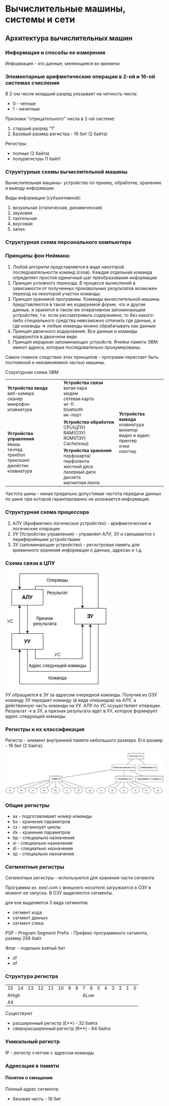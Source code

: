 # Вычислительные машины, системы и сети

## Архитектура вычислительных машин

### Информация и способы ее измерения

Информация - это данные, меняющиеся во времени

### Элементарные арифметические операции в 2-ой и 16-ой системах счисления

В 2-ом числе младший разряд указывает на четность числа:

- 0 - четные
- 1 - нечетные

Признаки "отрицательного" числа в 2-ой системе:

1. старший разряд "1"
2. Базовый размер регистра - 16 бит (2 байта)

Регистры:

- полные (2 байта)
- полурегистры (1 байт)

### Структурные схемы вычислительной машины

Вычислительная машины- устройство по приему, обработке, хранению и выводу информации.

Виды информации (субъективной):

1. визуальная (статическая, динамическая)
2. звуковая
3. тактильная
4. вкусовая
5. запах

### Структурная схема персонального компьютера

### Принципы фон Неймана:

1. Любой алгоритм представляется в виде некоторой последовательности команд (слов). Каждая отдельная команда определяет простой единичный шаг преобразования информации
2. Принцип условного перехода. В процессе вычислений в зависимости от полученных произвольных результатов возможен переход на некоторой участок команды.
3. Принцип хранимой программы. Команды вычислительной машины представляются в такой же кодируемой форме, что и другие данные, и хранятся в таком же оперативном запоминающем устройстве, т.е. если рассматривать содержимое, то без	какого-либо специального средства невозможно отличить где данные, а где команды => любые команды можно обрабатывать как данные
4. Принцип двоичного кодирования. Все данные и команды кодируются в двоичном виде.
5. Принцип иерархии запоминающих устройств. Ячейки памяти ЭВМ имеют адреса, которые последовательно пронумерованы.

Самое главное следствие этих принципов - программ перестает быть постоянной и неизменяемой частью машины.

Структурная схема ЭВМ

<table>
    <tr>
        <td rowspan="2"><b>Устройства ввода</b><br>веб-камера<br>сканер<br>микрофон<br>клавиатура</td>
        <td><b>Устройства связи</b><br>витая пара<br>модем<br>сетевая карта<br>wi-fi<br>bluetooth<br>ик-порт</td>
        <td rowspan="4"><b>Устройства вывода</b><br>клавиатура<br>монитор<br>видео и аудио<br>принтер<br>очки<br>плоттер</td>
    </tr>
    <tr>
        <td rowspan="2"><b>Устройства обработки</b><br>CPU(ЦПУ)<br>RAM(ОЗУ)<br>ROM(ПЗУ)<br>Cache(кэш)</td>
    </tr>
    <tr>
        <td rowspan="2"><b>Устройства управления</b><br>мышь<br>тачпад<br>трекбол<br>трекпоинт<br>джойстик<br>клавиатура</td>
    </tr>
    <tr>
        <td><b>Устройства хранения</b><br>перфокарта/перфолента<br>жесткий диск<br>лазерный диск<br>дискета<br>магнитная лента</td>
    </tr>
</table>

Частота шины - некая предельно допустимая частота передачи данных по шине при которой гарантированно не искажается информация.

### Структурная схема процессора

1. АЛУ (Арифметико-логическое устройство) - арифметические и логические операции
2. УУ (Устройство управления) - управляет АЛУ, ЗУ и связывается с периферийными устройствами
3. ЗУ (запоминающие устройство) - регистровая память для временного хранения информации о данных, адресах и т.д.

### Схема связи в ЦПУ

![](img-vmss-1.png)

УУ обращается в ЗУ за адресом очередной команды. Получив из ОЗУ команду ЗУ передает команду (в виде операндов) на АЛУ, а действенную часть команды на УУ. АЛУ по УС осуществляет операции. Результат -> в ЗУ, а признак результата идет в УУ, которое формирует адрес следующей команды.

### Регистры и их классификация

Регистр - элемент внутренней памяти небольшого размера. Его размер - 16 бит (2 байта).

![](img-vmss-2.png)

### Общие регистры

- ax - подготавливает номер команды
- bx - хранение параметров
- cx - организует циклы
- dx - хранение параметров
- bp - специально назначение
- si - специально назначение
- di - специально назначение
- sp - специально назначение

### Сегментные регистры

Сегментные регистры - используются для хранения части сегмента

Программа из .exe/.com с внешнего носителя загружается в ОЗУ в момент ее запуска. В ОЗУ выделяются сегменты.

для exe выделяется 3 вида сегментов 

- сегмент кода
- сегмент данных
- сегмент стека

PSP - Program Segment Prefix - Префикс программного сегмента, размер 256 байт

Флаг - отдельно взятый бит

- zf
- of

### Структура регистра

<table>
    <tr>
        <td>15</td>
        <td>14</td>
        <td>13</td>
        <td>12</td>
        <td>11</td>
        <td>10</td>
        <td>9</td>
        <td>8</td>
        <td>7</td>
        <td>6</td>
        <td>5</td>
        <td>4</td>
        <td>3</td>
        <td>2</td>
        <td>1</td>
        <td>0</td>
    </tr>
    <tr>
        <td colspan="8">AHigh</td>
        <td colspan="8">ALow</td>
    </tr>
    <tr>
        <td colspan="16">AX</td>
    </tr>
</table>

Существуют

- расширенный регистр (E**) - 32 байта
- сверхрасширенный регистр (R**) - 64 байта

### Уникальный регистр

IP - регистр счетчик с адресом команды

### Адресация в памяти

#### Понятие о смещении

Полный адрес сегмента:

- базовая часть - 16 бит
